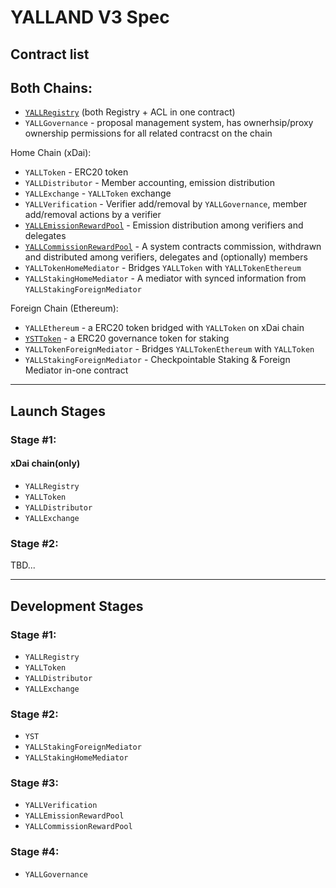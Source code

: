 # YALLAND V3 Spec

## Contract list

## Both Chains:
* [`YALLRegistry`](./YALLRegistry.md) (both Registry + ACL in one contract)
* `YALLGovernance` - proposal management system, has ownerhsip/proxy ownership permissions for all related contracst on the chain

Home Chain (xDai):
* `YALLToken` - ERC20 token
* `YALLDistributor` - Member accounting, emission distribution
* `YALLExchange` - `YALLToken` exchange
* `YALLVerification` - Verifier add/removal by `YALLGovernance`, member add/removal actions by a verifier
* [`YALLEmissionRewardPool`](./YALLEmissionRewardPool) - Emission distribution among verifiers and delegates
* [`YALLCommissionRewardPool`](./YALLCommissionRewardPool.md) - A system contracts commission, withdrawn and distributed among verifiers, delegates and (optionally) members
* `YALLTokenHomeMediator` - Bridges `YALLToken` with `YALLTokenEthereum`
* `YALLStakingHomeMediator` - A mediator with synced information from `YALLStakingForeignMediator`

Foreign Chain (Ethereum):
* `YALLEthereum` - a ERC20 token bridged with `YALLToken` on xDai chain
* [`YSTToken`](./YSTToken.md) - a ERC20 governance token for staking
* `YALLTokenForeignMediator` - Bridges `YALLTokenEthereum` with `YALLToken`
* `YALLStakingForeignMediator` - Checkpointable Staking & Foreign Mediator in-one contract

--------
## Launch Stages
### Stage #1:
#### xDai chain(only)

* `YALLRegistry`
* `YALLToken`
* `YALLDistributor`
* `YALLExchange`

### Stage #2:

TBD...

--------
## Development Stages
### Stage #1:

* `YALLRegistry`
* `YALLToken`
* `YALLDistributor`
* `YALLExchange`

### Stage #2:

* `YST`
* `YALLStakingForeignMediator`
* `YALLStakingHomeMediator`

### Stage #3:

* `YALLVerification`
* `YALLEmissionRewardPool`
* `YALLCommissionRewardPool`

### Stage #4:

* `YALLGovernance`
